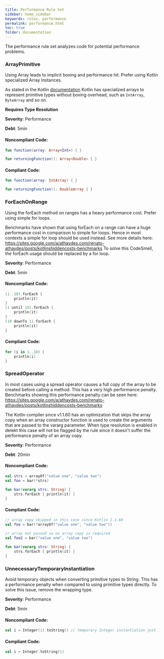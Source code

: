 ```yaml
---
title: Performance Rule Set
sidebar: home_sidebar
keywords: rules, performance
permalink: performance.html
toc: true
folder: documentation
---
```

The performance rule set analyzes code for potential performance problems.

### ArrayPrimitive

Using Array<Primitive> leads to implicit boxing and performance hit. Prefer using Kotlin specialized Array
Instances.

As stated in the Kotlin [documentation](https://kotlinlang.org/docs/reference/basic-types.html#arrays) Kotlin has
specialized arrays to represent primitive types without boxing overhead, such as `IntArray`, `ByteArray` and so on.

**Requires Type Resolution**

**Severity**: Performance

**Debt**: 5min

#### Noncompliant Code:

```kotlin
fun function(array: Array<Int>) { }

fun returningFunction(): Array<Double> { }
```

#### Compliant Code:

```kotlin
fun function(array: IntArray) { }

fun returningFunction(): DoubleArray { }
```

### ForEachOnRange

Using the forEach method on ranges has a heavy performance cost. Prefer using simple for loops.

Benchmarks have shown that using forEach on a range can have a huge performance cost in comparison to
simple for loops. Hence in most contexts a simple for loop should be used instead.
See more details here: https://sites.google.com/a/athaydes.com/renato-athaydes/posts/kotlinshiddencosts-benchmarks
To solve this CodeSmell, the forEach usage should be replaced by a for loop.

**Severity**: Performance

**Debt**: 5min

#### Noncompliant Code:

```kotlin
(1..10).forEach {
    println(it)
}
(1 until 10).forEach {
    println(it)
}
(10 downTo 1).forEach {
    println(it)
}
```

#### Compliant Code:

```kotlin
for (i in 1..10) {
    println(i)
}
```

### SpreadOperator

In most cases using a spread operator causes a full copy of the array to be created before calling a method.
This has a very high performance penalty. Benchmarks showing this performance penalty can be seen here:
https://sites.google.com/a/athaydes.com/renato-athaydes/posts/kotlinshiddencosts-benchmarks

The Kotlin compiler since v1.1.60 has an optimization that skips the array copy when an array constructor
function is used to create the arguments that are passed to the vararg parameter. When type resolution is enabled in
detekt this case will not be flagged by the rule since it doesn't suffer the performance penalty of an array copy.

**Severity**: Performance

**Debt**: 20min

#### Noncompliant Code:

```kotlin
val strs = arrayOf("value one", "value two")
val foo = bar(*strs)

fun bar(vararg strs: String) {
    strs.forEach { println(it) }
}
```

#### Compliant Code:

```kotlin
// array copy skipped in this case since Kotlin 1.1.60
val foo = bar(*arrayOf("value one", "value two"))

// array not passed so no array copy is required
val foo2 = bar("value one", "value two")

fun bar(vararg strs: String) {
    strs.forEach { println(it) }
}
```

### UnnecessaryTemporaryInstantiation

Avoid temporary objects when converting primitive types to String. This has a performance penalty when compared
to using primitive types directly.
To solve this issue, remove the wrapping type.

**Severity**: Performance

**Debt**: 5min

#### Noncompliant Code:

```kotlin
val i = Integer(1).toString() // temporary Integer instantiation just for the conversion
```

#### Compliant Code:

```kotlin
val i = Integer.toString(1)
```
